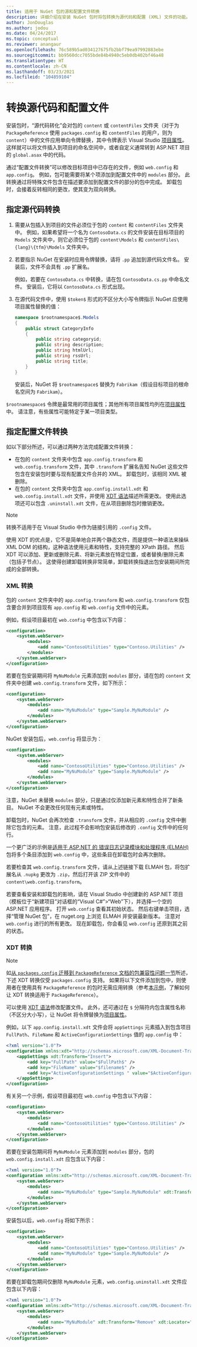 ```yaml
---
title: 适用于 NuGet 包的源和配置文件转换
description: 详细介绍在安装 NuGet 包时将包转换为源代码和配置 (XML) 文件的功能。
author: JonDouglas
ms.author: jodou
ms.date: 04/24/2017
ms.topic: conceptual
ms.reviewer: anangaur
ms.openlocfilehash: 76c589b5ad034127675fb2bbf79ea97992883ebe
ms.sourcegitcommit: bb9560dcc7055bde84b4940c5eb0db402bf46a48
ms.translationtype: HT
ms.contentlocale: zh-CN
ms.lasthandoff: 03/23/2021
ms.locfileid: "104859104"
---
```

# <a name="transforming-source-code-and-configuration-files"></a>转换源代码和配置文件

安装包时，“源代码转化”会对包的 `content` 或 `contentFiles` 文件夹（对于为 `PackageReference` 使用 `packages.config` 和 `contentFiles` 的用户，则为 `content`）中的文件应用单向令牌替换，其中令牌表示 Visual Studio [项目属性](/dotnet/api/vslangproj.projectproperties)。 这样就可以将文件插入到项目的命名空间中，或者自定义通常转到 ASP.NET 项目的 `global.asax` 中的代码。

通过“配置文件转换”可以修改目标项目中已存在的文件，例如 `web.config` 和 `app.config`。 例如，包可能需要将某个项添加到配置文件中的 `modules` 部分。 此转换通过将特殊文件包含在描述要添加到配置文件的部分的包中完成。 卸载包时，会接着反转相同的更改，使其变为双向转换。

## <a name="specifying-source-code-transformations"></a>指定源代码转换

1. 需要从包插入到项目的文件必须位于包的 `content` 和 `contentFiles` 文件夹中。 例如，如果希望将一个名为 `ContosoData.cs` 的文件安装在目标项目的 `Models` 文件夹中，则它必须位于包的 `content\Models` 和 `contentFiles\{lang}\{tfm}\Models` 文件夹中。

1. 若要指示 NuGet 在安装时应用令牌替换，请将 `.pp` 追加到源代码文件名。 安装后，文件不会具有 `.pp` 扩展名。

    例如，若要在 `ContosoData.cs` 中转换，请在包 `ContosoData.cs.pp` 中命名文件。 安装后，它将以 `ContosoData.cs` 形式出现。

1. 在源代码文件中，使用 `$token$` 形式的不区分大小写令牌指示 NuGet 应使用项目属性替换的值：

    ```cs
    namespace $rootnamespace$.Models
    {
        public struct CategoryInfo
        {
            public string categoryid;
            public string description;
            public string htmlUrl;
            public string rssUrl;
            public string title;
        }
    }
    ```

    安装后，NuGet 将 `$rootnamespace$` 替换为 `Fabrikam`（假设目标项目的根命名空间为 `Fabrikam`）。

`$rootnamespace$` 令牌是最常用的项目属性；其他所有项目属性均列在[项目属性](/dotnet/api/vslangproj.projectproperties)中。 请注意，有些属性可能特定于某一项目类型。

## <a name="specifying-config-file-transformations"></a>指定配置文件转换

如以下部分所述，可以通过两种方法完成配置文件转换：

- 在包的 `content` 文件夹中包含 `app.config.transform` 和 `web.config.transform` 文件，其中 `.transform` 扩展名告知 NuGet 这些文件包含在安装包时要与现有配置文件合并的 XML。 卸载包时，该相同 XML 被删除。
- 在包的 `content` 文件夹中包含 `app.config.install.xdt` 和 `web.config.install.xdt` 文件，并使用 [XDT 语法](/previous-versions/aspnet/dd465326(v=vs.110))描述所需更改。 使用此选项还可以包含 `.uninstall.xdt` 文件，在从项目删除包时撤销更改。

> [!Note]
> 转换不适用于在 Visual Studio 中作为链接引用的 `.config` 文件。

使用 XDT 的优点是，它不是简单地合并两个静态文件，而是提供一种语法来操纵 XML DOM 的结构，这种语法使用元素和特性，支持完整的 XPath 路径。 然后 XDT 可以添加、更新或删除元素、将新元素放在特定位置，或者替换/删除元素（包括子节点）。 这使得创建卸载转换非常简单，卸载转换指退出包安装期间所完成的全部转换。

### <a name="xml-transforms"></a>XML 转换

包的 `content` 文件夹中的 `app.config.transform` 和 `web.config.transform` 仅包含要合并到项目现有 `app.config` 和 `web.config` 文件中的元素。

例如，假设项目最初在 `web.config` 中包含以下内容：

```xml
<configuration>
    <system.webServer>
        <modules>
            <add name="ContosoUtilities" type="Contoso.Utilities" />
        </modules>
    </system.webServer>
</configuration>
```

若要在包安装期间将 `MyNuModule` 元素添加到 `modules` 部分，请在包的 `content` 文件夹中创建 `web.config.transform` 文件，如下所示：

```xml
<configuration>
    <system.webServer>
        <modules>
            <add name="MyNuModule" type="Sample.MyNuModule" />
        </modules>
    </system.webServer>
</configuration>
```

NuGet 安装包后，`web.config` 将显示为：

```xml
<configuration>
    <system.webServer>
        <modules>
            <add name="ContosoUtilities" type="Contoso.Utilities" />
            <add name="MyNuModule" type="Sample.MyNuModule" />
        </modules>
    </system.webServer>
</configuration>
```

注意，NuGet 未替换 `modules` 部分，只是通过仅添加新元素和特性合并了新条目。 NuGet 不会更改任何现有元素或特性。

卸载包时，NuGet 会再次检查 `.transform` 文件，并从相应的 `.config` 文件中删除它包含的元素。 注意，此过程不会影响包安装后修改的 `.config` 文件中的任何行。

一个更广泛的示例是[适用于 ASP.NET 的 错误日志记录模块和处理程序 (ELMAH)](https://www.nuget.org/packages/elmah/) 包将多个条目添加到 `web.config` 中，这些条目在卸载包时会再次删除。

若要检查其 `web.config.transform` 文件，请从上述链接下载 ELMAH 包，将包扩展名从 `.nupkg` 更改为 `.zip`，然后打开该 ZIP 文件中的 `content\web.config.transform`。

若要查看安装和卸载包的影响，请在 Visual Studio 中创建新的 ASP.NET 项目（模板位于“新建项目”对话框的“Visual C#”>“Web”下），并选择一个空的 ASP.NET 应用程序。 打开 `web.config` 查看其初始状态。 然后右键单击项目，选择“管理 NuGet 包”，在 nuget.org 上浏览 ELMAH 并安装最新版本。 注意对 `web.config` 进行的所有更改。 现在卸载包，你会看见 `web.config` 还原到其之前的状态。

### <a name="xdt-transforms"></a>XDT 转换

> [!Note]
> 如[从 `packages.config` 迁移到 `PackageReference` 文档的包兼容性问题一节](../consume-packages/migrate-packages-config-to-package-reference.md#package-compatibility-issues)所述，下述 XDT 转换仅受 `packages.config` 支持。 如果将以下文件添加到包中，则使用者在使用具有 `PackageReference` 的包时无需应用转换（参考[本示例](https://github.com/NuGet/Samples/tree/main/XDTransformExample)，了解如何让 XDT 转换适用于 `PackageReference`）。

可以使用 [XDT 语法](/previous-versions/aspnet/dd465326(v=vs.110))修改配置文件。 此外，还可通过在 `$` 分隔符内包含属性名称（不区分大小写），让 NuGet 将令牌替换为[项目属性](/dotnet/api/vslangproj.projectproperties)。

例如，以下 `app.config.install.xdt` 文件会将 `appSettings` 元素插入到包含项目 `FullPath`、`FileName` 和 `ActiveConfigurationSettings` 值的 `app.config` 中：

```xml
<?xml version="1.0"?>
<configuration xmlns:xdt="http://schemas.microsoft.com/XML-Document-Transform">
    <appSettings xdt:Transform="Insert">
        <add key="FullPath" value="$FullPath$" />
        <add key="FileName" value="$filename$" />
        <add key="ActiveConfigurationSettings " value="$ActiveConfigurationSettings$" />
    </appSettings>
</configuration>
```

有关另一个示例，假设项目最初在 `web.config` 中包含以下内容：

```xml
<configuration>
    <system.webServer>
        <modules>
            <add name="ContosoUtilities" type="Contoso.Utilities" />
        </modules>
    </system.webServer>
</configuration>
```

若要在安装包期间将 `MyNuModule` 元素添加到 `modules` 部分，包的 `web.config.install.xdt` 应包含以下内容：

```xml
<?xml version="1.0"?>
<configuration xmlns:xdt="http://schemas.microsoft.com/XML-Document-Transform">
    <system.webServer>
        <modules>
            <add name="MyNuModule" type="Sample.MyNuModule" xdt:Transform="Insert" />
        </modules>
    </system.webServer>
</configuration>
```

安装包以后，`web.config` 将如下所示：

```xml
<configuration>
    <system.webServer>
        <modules>
            <add name="ContosoUtilities" type="Contoso.Utilities" />
            <add name="MyNuModule" type="Sample.MyNuModule" />
        </modules>
    </system.webServer>
</configuration>
```

若要在卸载包期间仅删除 `MyNuModule` 元素，`web.config.uninstall.xdt` 文件应包含以下内容：

```xml
<?xml version="1.0"?>
<configuration xmlns:xdt="http://schemas.microsoft.com/XML-Document-Transform">
    <system.webServer>
        <modules>
            <add name="MyNuModule" xdt:Transform="Remove" xdt:Locator="Match(name)" />
        </modules>
    </system.webServer>
</configuration>
```